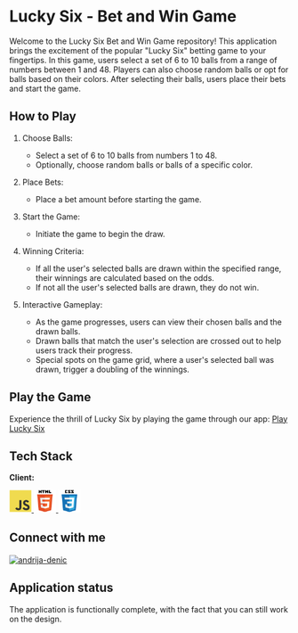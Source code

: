 # Lucky Six - Bet and Win Game

Welcome to the Lucky Six Bet and Win Game repository! This application brings the excitement of the popular "Lucky Six" betting game to your fingertips. In this game, users select a set of 6 to 10 balls from a range of numbers between 1 and 48. Players can also choose random balls or opt for balls based on their colors. After selecting their balls, users place their bets and start the game.

## How to Play

1. Choose Balls:
   - Select a set of 6 to 10 balls from numbers 1 to 48.
   - Optionally, choose random balls or balls of a specific color.

2. Place Bets:
   - Place a bet amount before starting the game.

3. Start the Game:
   - Initiate the game to begin the draw.

4. Winning Criteria:
   - If all the user's selected balls are drawn within the specified range, their winnings are calculated based on the odds.
   - If not all the user's selected balls are drawn, they do not win.

5. Interactive Gameplay:
   - As the game progresses, users can view their chosen balls and the drawn balls.
   - Drawn balls that match the user's selection are crossed out to help users track their progress.
   - Special spots on the game grid, where a user's selected ball was drawn, trigger a doubling of the winnings.

## Play the Game

Experience the thrill of Lucky Six by playing the game through our app: [Play Lucky Six](https://andrijadenic9.github.io/Lucky-six-betting-game/)

## Tech Stack

**Client:** 
<p align="left">
<a href="https://developer.mozilla.org/en-US/docs/Web/JavaScript" target="_blank" rel="noreferrer">
<img src="https://raw.githubusercontent.com/devicons/devicon/master/icons/javascript/javascript-original.svg" alt="javascript" width="40" height="40"/>
</a>

<a href="https://www.w3.org/html/" target="_blank" rel="noreferrer">
<img src="https://raw.githubusercontent.com/devicons/devicon/master/icons/html5/html5-original-wordmark.svg" alt="html5" width="40" height="40"/>
</a>

<a href="https://www.w3schools.com/css/" target="_blank" rel="noreferrer">
<img src="https://raw.githubusercontent.com/devicons/devicon/master/icons/css3/css3-original-wordmark.svg" alt="css3" width="40" height="40"/>
</a>
</p>

## Connect with me

<p align="left">
<a href="https://linkedin.com/in/andrija-denic" target="blank"><img align="center" src="https://raw.githubusercontent.com/rahuldkjain/github-profile-readme-generator/master/src/images/icons/Social/linked-in-alt.svg" alt="andrija-denic" height="30" width="40" /></a>
</p>

## Application status
The application is functionally complete, with the fact that you can still work on the design.